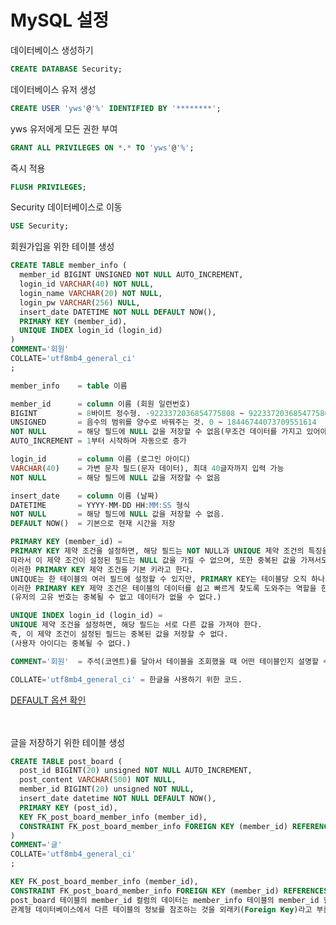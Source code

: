 # MySQL 설정

데이터베이스 생성하기
```sql
CREATE DATABASE Security;
```
데이터베이스 유저 생성
```sql
CREATE USER 'yws'@'%' IDENTIFIED BY '********';
```
yws 유저에게 모든 권한 부여
```sql
GRANT ALL PRIVILEGES ON *.* TO 'yws'@'%';
```
즉시 적용
```sql
FLUSH PRIVILEGES;
```
Security 데이터베이스로 이동
```sql
USE Security;
```
회원가입을 위한 테이블 생성
```sql
CREATE TABLE member_info (
  member_id BIGINT UNSIGNED NOT NULL AUTO_INCREMENT,
  login_id VARCHAR(40) NOT NULL,
  login_name VARCHAR(20) NOT NULL,
  login_pw VARCHAR(256) NULL,
  insert_date DATETIME NOT NULL DEFAULT NOW(),
  PRIMARY KEY (member_id),
  UNIQUE INDEX login_id (login_id)
)
COMMENT='회원'
COLLATE='utf8mb4_general_ci'
;
```
```sql
member_info    = table 이름
```
```sql
member_id      = column 이름 (회원 일련번호)
BIGINT         = 8바이트 정수형. -9223372036854775808 ~ 9223372036854775807
UNSIGNED       = 음수의 범위를 양수로 바꿔주는 것. 0 ~ 18446744073709551614
NOT NULL       = 해당 필드에 NULL 값을 저장할 수 없음(무조건 데이터를 가지고 있어야 함.)
AUTO_INCREMENT = 1부터 시작하며 자동으로 증가
```
```sql
login_id       = column 이름 (로그인 아이디)
VARCHAR(40)    = 가변 문자 필드(문자 데이터), 최대 40글자까지 입력 가능
NOT NULL       = 해당 필드에 NULL 값을 저장할 수 없음
```
```sql
insert_date    = column 이름 (날짜)
DATETIME       = YYYY-MM-DD HH:MM:SS 형식
NOT NULL       = 해당 필드에 NULL 값을 저장할 수 없음.
DEFAULT NOW()  = 기본으로 현재 시간을 저장
```
```sql
PRIMARY KEY (member_id) = 
PRIMARY KEY 제약 조건을 설정하면, 해당 필드는 NOT NULL과 UNIQUE 제약 조건의 특징을 모두 가진다. 
따라서 이 제약 조건이 설정된 필드는 NULL 값을 가질 수 없으며, 또한 중복된 값을 가져서도 안 된다.
이러한 PRIMARY KEY 제약 조건을 기본 키라고 한다.
UNIQUE는 한 테이블의 여러 필드에 설정할 수 있지만, PRIMARY KEY는 테이블당 오직 하나의 필드에만 설정할 수 있다.
이러한 PRIMARY KEY 제약 조건은 테이블의 데이터를 쉽고 빠르게 찾도록 도와주는 역할을 한다.
(유저의 고유 번호는 중복될 수 없고 데이터가 없을 수 없다.)
```
```sql
UNIQUE INDEX login_id (login_id) =
UNIQUE 제약 조건을 설정하면, 해당 필드는 서로 다른 값을 가져야 한다.
즉, 이 제약 조건이 설정된 필드는 중복된 값을 저장할 수 없다.
(사용자 아이디는 중복될 수 없다.)
```
```sql
COMMENT='회원'  = 주석(코멘트)를 달아서 테이블을 조회했을 때 어떤 테이블인지 설명할 수 있음.
```
```sql
COLLATE='utf8mb4_general_ci' = 한글을 사용하기 위한 코드.
```
[DEFAULT 옵션 확인](https://mimah.tistory.com/entry/MySQL-MySQL-8%EC%97%90%EC%84%9C-DATE-default-%ED%98%84%EC%9E%AC-%EB%82%A0%EC%A7%9C)
</br>
</br>
</br>


글을 저장하기 위한 테이블 생성
```sql
CREATE TABLE post_board (
  post_id BIGINT(20) unsigned NOT NULL AUTO_INCREMENT,
  post_content VARCHAR(500) NOT NULL,
  member_id BIGINT(20) unsigned NOT NULL,
  insert_date datetime NOT NULL DEFAULT NOW(),
  PRIMARY KEY (post_id),
  KEY FK_post_board_member_info (member_id),
  CONSTRAINT FK_post_board_member_info FOREIGN KEY (member_id) REFERENCES member_info (member_id)
)
COMMENT='글'
COLLATE='utf8mb4_general_ci'
;
```
```sql
KEY FK_post_board_member_info (member_id),
CONSTRAINT FK_post_board_member_info FOREIGN KEY (member_id) REFERENCES member_info (member_id) = 
post_board 테이블의 member_id 컬럼의 데이터는 member_info 테이블의 member_id 컬럼의 정보를 참조해야 한다.
관계형 데이터베이스에서 다른 테이블의 정보를 참조하는 것을 외래키(Foreign Key)라고 부른다. 예시에서 post_board 테이블은 member_info 테이블을 참조하므로 외래키가 잡혀있다고 표현한다.
```